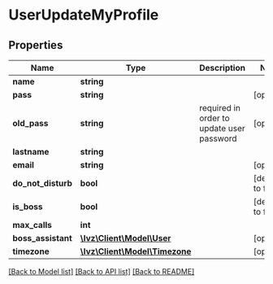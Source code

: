 # UserUpdateMyProfile

## Properties
Name | Type | Description | Notes
------------ | ------------- | ------------- | -------------
**name** | **string** |  | 
**pass** | **string** |  | [optional] 
**old_pass** | **string** | required in order to update user password | [optional] 
**lastname** | **string** |  | 
**email** | **string** |  | [optional] 
**do_not_disturb** | **bool** |  | [default to false]
**is_boss** | **bool** |  | [default to false]
**max_calls** | **int** |  | 
**boss_assistant** | [**\Ivz\Client\Model\User**](User.md) |  | [optional] 
**timezone** | [**\Ivz\Client\Model\Timezone**](Timezone.md) |  | [optional] 

[[Back to Model list]](../README.md#documentation-for-models) [[Back to API list]](../README.md#documentation-for-api-endpoints) [[Back to README]](../README.md)


